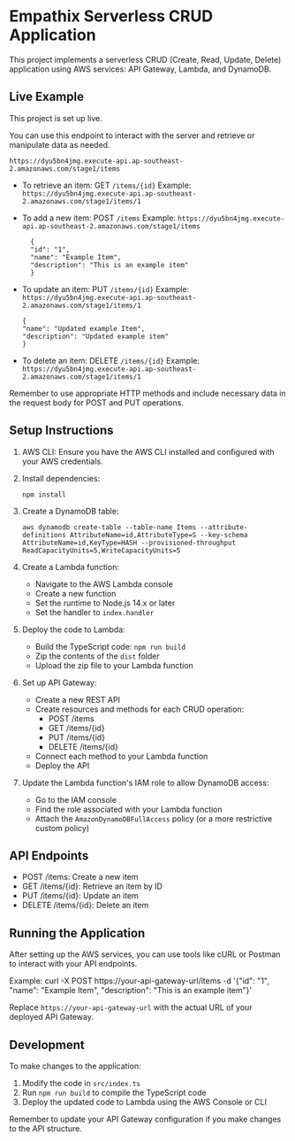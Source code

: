 # Empathix Serverless CRUD Application

This project implements a serverless CRUD (Create, Read, Update, Delete) application using AWS services: API Gateway, Lambda, and DynamoDB.


## Live Example

This project is set up live.

You can use this endpoint to interact with the server and retrieve or manipulate data as needed.
```
https://dyu5bn4jmg.execute-api.ap-southeast-2.amazonaws.com/stage1/items
```

- To retrieve an item: GET `/items/{id}`
  Example: `https://dyu5bn4jmg.execute-api.ap-southeast-2.amazonaws.com/stage1/items/1`

- To add a new item: POST `/items`
  Example: `https://dyu5bn4jmg.execute-api.ap-southeast-2.amazonaws.com/stage1/items`
  ```
    {
    "id": "1",
    "name": "Example Item",
    "description": "This is an example item"
    }
    ```

- To update an item: PUT `/items/{id}`
  Example: `https://dyu5bn4jmg.execute-api.ap-southeast-2.amazonaws.com/stage1/items/1`
    ```
    {
    "name": "Updated example Item",
    "description": "Updated example item"
    }
    ```
- To delete an item: DELETE `/items/{id}`
  Example: `https://dyu5bn4jmg.execute-api.ap-southeast-2.amazonaws.com/stage1/items/1`

Remember to use appropriate HTTP methods and include necessary data in the request body for POST and PUT operations.

## Setup Instructions

1. AWS CLI: Ensure you have the AWS CLI installed and configured with your AWS credentials.

2. Install dependencies:
   ```
   npm install
   ```

3. Create a DynamoDB table:
   ```
   aws dynamodb create-table --table-name Items --attribute-definitions AttributeName=id,AttributeType=S --key-schema AttributeName=id,KeyType=HASH --provisioned-throughput ReadCapacityUnits=5,WriteCapacityUnits=5
   ```

4. Create a Lambda function:
   - Navigate to the AWS Lambda console
   - Create a new function
   - Set the runtime to Node.js 14.x or later
   - Set the handler to `index.handler`

5. Deploy the code to Lambda:
   - Build the TypeScript code: `npm run build`
   - Zip the contents of the `dist` folder
   - Upload the zip file to your Lambda function

6. Set up API Gateway:
   - Create a new REST API
   - Create resources and methods for each CRUD operation:
     - POST /items
     - GET /items/{id}
     - PUT /items/{id}
     - DELETE /items/{id}
   - Connect each method to your Lambda function
   - Deploy the API

7. Update the Lambda function's IAM role to allow DynamoDB access:
   - Go to the IAM console
   - Find the role associated with your Lambda function
   - Attach the `AmazonDynamoDBFullAccess` policy (or a more restrictive custom policy)

## API Endpoints

- POST /items: Create a new item
- GET /items/{id}: Retrieve an item by ID
- PUT /items/{id}: Update an item
- DELETE /items/{id}: Delete an item

## Running the Application

After setting up the AWS services, you can use tools like cURL or Postman to interact with your API endpoints.

Example:
curl -X POST https://your-api-gateway-url/items -d '{"id": "1", "name": "Example Item", "description": "This is an example item"}'


Replace `https://your-api-gateway-url` with the actual URL of your deployed API Gateway.

## Development

To make changes to the application:

1. Modify the code in `src/index.ts`
2. Run `npm run build` to compile the TypeScript code
3. Deploy the updated code to Lambda using the AWS Console or CLI

Remember to update your API Gateway configuration if you make changes to the API structure.